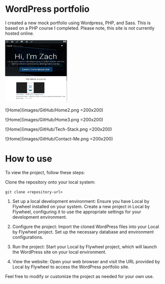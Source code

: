 # WordPress portfolio

I created a new mock portfolio using Wordpress, PHP, and Sass. This is based on a PHP course I completed. Please note, this site is not currently hosted online.

<img src="images/GitHub/Home.png" width="200" height="200"/>

![Home](images/GitHub/Home2.png =200x200)

![Home](images/GitHub/Home3.png =200x200)

![Home](images/GitHub/Tech-Stack.png =200x200)

![Home](images/GitHub/Contact-Me.png =200x200)

# How to use

To view the project, follow these steps:

Clone the repository onto your local system:

`git clone <repository-url>`

1. Set up a local development environment:
   Ensure you have Local by Flywheel installed on your system.
   Create a new project in Local by Flywheel, configuring it to use the appropriate settings for your development environment.

2. Configure the project:
   Import the cloned WordPress files into your Local by Flywheel project.
   Set up the necessary database and environment configurations.

3. Run the project:
   Start your Local by Flywheel project, which will launch the WordPress site on your local environment.

4. View the website:
   Open your web browser and visit the URL provided by Local by Flywheel to access the WordPress portfolio site.

Feel free to modify or customize the project as needed for your own use.
